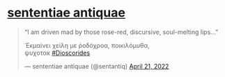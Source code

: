 
# [sententiae antiquae](https://twitter.com/sentantiq/status/1516968463259955200)

> “I am driven mad by those rose-red, discursive, soul-melting lips…”  
>   
> ᾿Εκμαίνει χείλη με ῥοδόχροα, ποικιλόμυθα,  
> ψυχοτακ [#Dioscorides](https://twitter.com/hashtag/Dioscorides?src=hash&ref_src=twsrc%5Etfw)
> 
> — sententiae antiquae (@sentantiq) [April 21, 2022](https://twitter.com/sentantiq/status/1516968463259955200?ref_src=twsrc%5Etfw)
